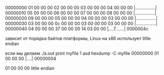 00000000  01 00 00 00 02 00 00 00  03 00 00 00 04 00 00 00  |................|
00000010  05 00 00 00 06 00 00 00  07 00 00 00 08 00 00 00  |................|
00000020  09 00 00 00 05 00 00 00  04 00 00 00 03 00 00 00  |................|
00000030  03 00 00 00 0c 00 00 00  03 00 00 00 03 00 00 00  |................|
00000040  04 00 00 00 37 00 00 00  14 03 00 00              |....7.......|
0000004c


зависит от порядка байтов платформы,
Linux на x86 использует litlle endian

если мы делаeм
 ./a.out print myfile
1 asd
hexdump -C myfile
00000000  01 00 00 00                                       |....|
00000004

 01 00 00 00 little endian
